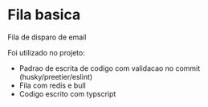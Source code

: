 # Fila basica

Fila de disparo de email 

Foi utilizado no projeto:
- Padrao de escrita de codigo com validacao no commit (husky/preetier/eslint)
- Fila com redis e bull
- Codigo escrito com typscript
